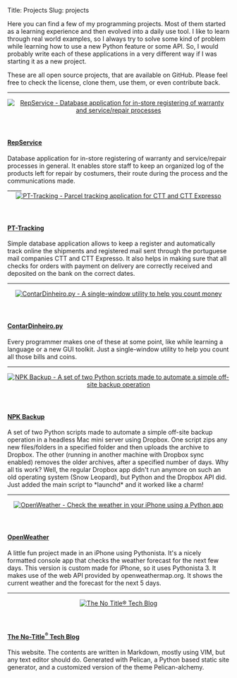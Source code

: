 Title: Projects
Slug: projects

<article>
Here you can find a few of my programming projects. Most of them started as a learning experience and then evolved into a daily use tool. I like to learn through real world examples, so I always try to solve some kind of problem while learning how to use a new Python feature or some API. So, I would probably write each of these applications in a very different way if I was starting it as a new project.

These are all open source projects, that are available on GitHub. Please feel free to check the license, clone them, use them, or even contribute back.  
<hr>
</article>


<article class="row teaser">
<header class="col-sm-3 text-muted"><a href="../repservice">
    <img alt="RepService - Database application for in-store registering of warranty and service/repair processes" src="{static /images/projects/repservice.jpg thumb="_x300"}" class="article_list_img"/>
  </a></header>

<div class="col-sm-9">
  <h4 class="title"><a href="../repservice">RepService
  </a></h4>
  <div class="content">
Database application for in-store registering of warranty and service/repair processes in general. It enables store staff to keep an organized log of the products left for repair by costumers, their route during the process and the communications made.
  </div>
</div>
</article>
_____


<article class="row teaser">
<header class="col-sm-3"><a href="../pt-tracking">
    <img alt="PT-Tracking - Parcel tracking application for CTT and CTT Expresso" src="{static /images/projects/pt-tracking.png thumb="_x300"}" class="article_list_img">
  </a></header>

<div class="col-sm-9"><h4 class="title"><a href="../pt-tracking">
PT-Tracking
</a></h4>

<div class="content">
Simple database application allows to keep a register and automatically track online the shipments and registered mail sent through the portuguese mail companies CTT and CTT Expresso. It also helps in making sure that all checks for orders with payment on delivery are correctly received and deposited on the bank on the correct dates.
</div></div></article>

_____


<article class="row teaser">
<header class="col-sm-3">
  <a href="../contar-dinheiro">
    <img alt="ContarDinheiro.py - A single-window utility to help you count money" src="{static /images/projects/contar-dinheiro.png thumb="_x300"}" class="article_list_img">
  </a>
</header>
<div class="col-sm-9">
  <h4 class="title"><a href="../contar-dinheiro">
  ContarDinheiro.py
  </a></h4>
    
  <div class="content">
Every programmer makes one of these at some point, like while learning a language or a new GUI toolkit. Just a single-window utility to help you count all those bills and coins.
  </div></div>
</article>

_____


<article class="row teaser">
<header class="col-sm-3">
  <a href="../npk-backup">
    <img alt="NPK Backup - A set of two Python scripts made to automate a simple off-site backup operation" src="{static ../../images/2018/npk-backup.png thumb="_x300"}" class="article_list_img">
  </a>
</header>
<div class="col-sm-9">
  <h4 class="title"><a href="../npk-backup">
  NPK Backup
  </a></h4>
    
  <div class="content">
A set of two Python scripts made to automate a simple off-site backup operation in a headless Mac mini server using Dropbox. One script zips any new files/folders in a specified folder and then uploads the archive to Dropbox. The other (running in another machine with Dropbox sync enabled) removes the older archives, after a specified number of days. Why all tis work? Well, the regular Dropbox app didn't run anymore on such an old operating system (Snow Leopard), but Python and the Dropbox API did. Just added the main script to *launchd* and it worked like a charm!
  </div></div>
</article>

_____

<article class="row teaser">
<header class="col-sm-3">
  <a href="../openweather">
    <img alt="OpenWeather - Check the weather in your iPhone using a Python app" src="{static /images/projects/openweather.png thumb="_x300"}" class="article_list_img">
  </a>
</header>
<div class="col-sm-9">
  <h4 class="title"><a href="../openweather">
  OpenWeather
  </a></h4>
    
  <div class="content">
A little fun project made in an iPhone using Pythonista. It's a nicely formatted console app that checks the weather forecast for the next few days. This version is custom made for iPhone, so it uses Pythonista 3. It makes use of the web API provided by openweathermap.org. It shows the current weather and the forecast for the next 5 days. 
  </div></div>
</article>
 
_____


<article class="row teaser">
<header class="col-sm-3">
  <a href="../openweather">
    <img alt="The No Title® Tech Blog" src="{static /images/projects/no-title-screenshot.png thumb="_x300"}" class="article_list_img">
  </a>
</header>
<div class="col-sm-9">
  <h4 class="title"><a href="/">
  The No-Title<sup>®</sup> Tech Blog
  </a></h4>
    
  <div class="content">
This website. The contents are written in Markdown, mostly using VIM, but any text editor should do. Generated with Pelican, a Python based static site generator, and a customized version of the theme Pelican-alchemy.
  </div></div>
</article>
